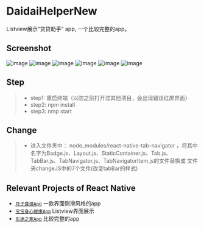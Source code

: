# DaidaiHelperNew
Listview展示”贷贷助手” app, 一个比较完整的app。


## Screenshot
![image](https://github.com/liuhongjun719/DaidaiHelperNew/blob/master/screenshots/1.png)
![image](https://github.com/liuhongjun719/DaidaiHelperNew/blob/master/screenshots/2.png)
![image](https://github.com/liuhongjun719/DaidaiHelperNew/blob/master/screenshots/3.png)
![image](https://github.com/liuhongjun719/DaidaiHelperNew/blob/master/screenshots/4.png)
![image](https://github.com/liuhongjun719/DaidaiHelperNew/blob/master/screenshots/5.png)
![image](https://github.com/liuhongjun719/DaidaiHelperNew/blob/master/screenshots/6.png)




## Step
>* step1:  重启终端（以防之前打开过其他项目，会出现错误红屏界面）
>* step2:  npm install
>* step3:  nmp start


## Change
>* 进入文件夹中： node_modules/react-native-tab-navigator ，将其中名字为Badge.js、Layout.js、StaticContainer.js、Tab.js、TabBar.js、TabNavigator.js、TabNavigatorItem.js的文件替换成 文件夹changeJS中的7个文件(改变tabBar的样式)<br> 



## Relevant Projects of React Native

* [`月子食谱App`](https://github.com/liuhongjun719/react-native-FoodMenu) 一款界面侧滑风格的app
* [`宝宝身心健康App`](https://github.com/liuhongjun719/react-native-BabyHealth-) Listview界面展示
* [`车迷之家App`](https://github.com/liuhongjun719/FansHome) 比较完整的app





